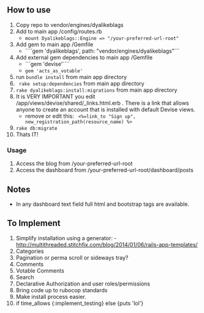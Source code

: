 ## How to use

1. Copy repo to vendor/engines/dyalikeblags
2. Add to main app /config/routes.rb
	* ```mount Dyalikeblags::Engine => "/your-preferred-url-root"```
3. Add gem to main app /Gemfile
	* ````gem 'dyalikeblags', path: "vendor/engines/dyalikeblags"```
4. Add external gem dependencies to main app /Gemfile
	* ```gem 'devise'````
	* ```gem 'acts_as_votable'```
5. run ```bundle install``` from main app directory
6. ``` rake setup:dependencies``` from main app directory
7. ```rake dyalikeblags:install:migrations``` from main app directory
8. It is VERY IMPORTANT you edit /app/views/devise/shared/_links.html.erb . There is a link that allows anyone to create an account that is installed with default Devise views.
	* remove or edit this: ``` <%=link_to "Sign up", new_registration_path(resource_name) %>```
9. ``` rake db:migrate ```
10. Thats IT!  


### Usage
1. Access the blog from /your-preferred-url-root
2. Access the dashboard from /your-preferred-url-root/dashboard/posts


## Notes
* In any dashboard text field full html and bootstrap tags are available.



## To Implement
1. Simplify installation using a generator:
-http://multithreaded.stitchfix.com/blog/2014/01/06/rails-app-templates/
1. Categories
2. Pagination or perma scroll or sideways tray?
3. Comments
4. Votable Comments
5. Search
6. Declarative Authorization and user roles/permissions
7. Bring code up to rubocop standards
8. Make install process easier.
6. if time_allows {:implement_testing} else {puts 'lol'}





